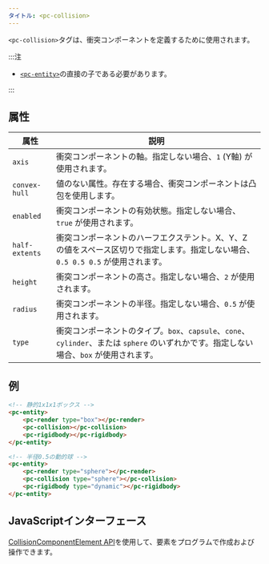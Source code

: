 ```yaml
---
タイトル: <pc-collision>
---
```


`<pc-collision>`タグは、衝突コンポーネントを定義するために使用されます。

:::注

*   [`<pc-entity>`](../pc-entity)の直接の子である必要があります。

:::

## 属性

<div className="nowrap-first-col">

| 属性 | 説明 |
| --- | --- |
| `axis` | 衝突コンポーネントの軸。指定しない場合、`1` (Y軸) が使用されます。 |
| `convex-hull` | 値のない属性。存在する場合、衝突コンポーネントは凸包を使用します。 |
| `enabled` | 衝突コンポーネントの有効状態。指定しない場合、`true` が使用されます。 |
| `half-extents` | 衝突コンポーネントのハーフエクステント。X、Y、Z の値をスペース区切りで指定します。指定しない場合、`0.5 0.5 0.5` が使用されます。 |
| `height` | 衝突コンポーネントの高さ。指定しない場合、`2` が使用されます。 |
| `radius` | 衝突コンポーネントの半径。指定しない場合、`0.5` が使用されます。 |
| `type` | 衝突コンポーネントのタイプ。`box`、`capsule`、`cone`、`cylinder`、または `sphere` のいずれかです。指定しない場合、`box` が使用されます。 |

</div>

## 例

```html
<!-- 静的1x1x1ボックス -->
<pc-entity>
    <pc-render type="box"></pc-render>
    <pc-collision></pc-collision>
    <pc-rigidbody></pc-rigidbody>
</pc-entity>

<!-- 半径0.5の動的球 -->
<pc-entity>
    <pc-render type="sphere"></pc-render>
    <pc-collision type="sphere"></pc-collision>
    <pc-rigidbody type="dynamic"></pc-rigidbody>
</pc-entity>
```

## JavaScriptインターフェース

[CollisionComponentElement API](https://api.playcanvas.com/classes/EngineWebComponents.CollisionComponentElement.html)を使用して、<pc-collision>要素をプログラムで作成および操作できます。
